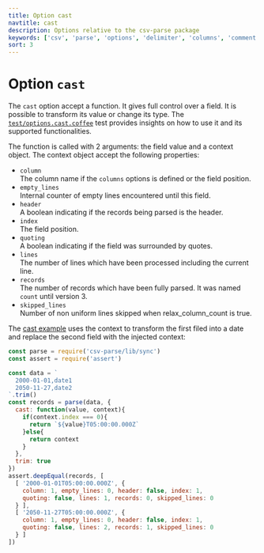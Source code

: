 ```yaml
---
title: Option cast
navtitle: cast
description: Options relative to the csv-parse package
keywords: ['csv', 'parse', 'options', 'delimiter', 'columns', 'comment', 'escape']
sort: 3
---
```


# Option `cast`

The `cast` option accept a function. It gives full control over a field. It is possible to transform its value or change its type. The [`test/options.cast.coffee`](https://github.com/adaltas/node-csv-parse/blob/master/test/options.cast.coffee) test provides insights on how to use it and its supported functionalities.

The function is called with 2 arguments: the field value and a context object. The context object accept the following properties:

* `column`   
  The column name if the `columns` options is defined or the field position.
* `empty_lines`   
  Internal counter of empty lines encountered until this field.
* `header`   
  A boolean indicating if the records being parsed is the header.
* `index`   
  The field position.
* `quoting`   
  A boolean indicating if the field was surrounded by quotes.
* `lines`   
  The number of lines which have been processed including the current line.
* `records`   
  The number of records which have been fully parsed. It was named `count` until version 3.
* `skipped_lines`   
  Number of non uniform lines skipped when relax_column_count is true.

The [cast example](https://github.com/adaltas/node-csv-parse/blob/master/samples/options.cast.js) uses the context to transform the first filed into a date and replace the second field with the injected context:

```js
const parse = require('csv-parse/lib/sync')
const assert = require('assert')

const data = `
  2000-01-01,date1
  2050-11-27,date2
`.trim()
const records = parse(data, {
  cast: function(value, context){
    if(context.index === 0){
      return `${value}T05:00:00.000Z`
    }else{
      return context
    }
  },
  trim: true
})
assert.deepEqual(records, [
  [ '2000-01-01T05:00:00.000Z', {
    column: 1, empty_lines: 0, header: false, index: 1,
    quoting: false, lines: 1, records: 0, skipped_lines: 0
  } ],
  [ '2050-11-27T05:00:00.000Z', {
    column: 1, empty_lines: 0, header: false, index: 1,
    quoting: false, lines: 2, records: 1, skipped_lines: 0
  } ]
])
```
